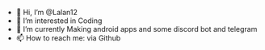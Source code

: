 - 👋 Hi, I’m @Lalan12
- 👀 I’m interested in Coding 
- 🌱 I’m currently Making android apps and some discord bot and telegram 
- 📫 How to reach me: via Github

<!---
Lalan12/Lalan12 is a ✨ special ✨ repository because its `README.md` (this file) appears on your GitHub profile.
You can click the Preview link to take a look at your changes.
--->
